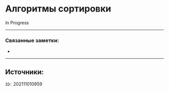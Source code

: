 # Алгоритмы сортировки
In Progress

---
### Связанные заметки:
- 

---
**Источники**: 
- 

`ID:` 202111010959